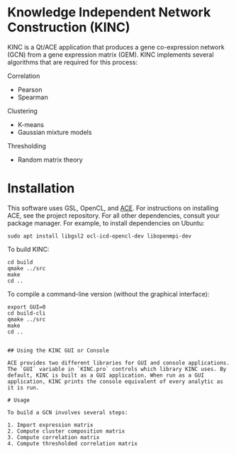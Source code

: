 # Knowledge Independent Network Construction (KINC)

KINC is a Qt/ACE application that produces a gene co-expression network (GCN) from a gene expression matrix (GEM). KINC implements several algorithms that are required for this process:

Correlation
- Pearson
- Spearman

Clustering
- K-means
- Gaussian mixture models

Thresholding
- Random matrix theory

# Installation

This software uses GSL, OpenCL, and [ACE](https://github.com/SystemsGenetics/ACE). For instructions on installing ACE, see the project repository. For all other dependencies, consult your package manager. For example, to install dependencies on Ubuntu:
```
sudo apt install libgsl2 ocl-icd-opencl-dev libopenmpi-dev
```

To build KINC:
```
cd build
qmake ../src
make
cd ..
```
To compile a command-line version (without the graphical interface):
```
export GUI=0
cd build-cli
qmake ../src
make
cd ..


## Using the KINC GUI or Console

ACE provides two different libraries for GUI and console applications. The `GUI` variable in `KINC.pro` controls which library KINC uses. By default, KINC is built as a GUI application. When run as a GUI application, KINC prints the console equivalent of every analytic as it is run.

# Usage

To build a GCN involves several steps:

1. Import expression matrix
2. Compute cluster composition matrix
3. Compute correlation matrix
4. Compute thresholded correlation matrix
